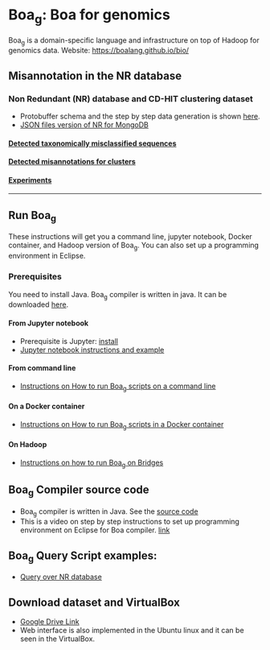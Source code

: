 # Boa<sub>g</sub>: Boa for genomics

Boa<sub>g</sub> is a domain-specific language and infrastructure on top of Hadoop for genomics data.
Website: https://boalang.github.io/bio/


## Misannotation in the NR database
### Non Redundant (NR) database and CD-HIT clustering dataset
* Protobuffer schema and the step by step data generation is shown [here](https://github.com/boalang/NR/blob/master/supplemental/Data_Generation.md).
* [JSON files version of NR for MongoDB](supplemental/MongoDB.md)

#### [Detected taxonomically misclassified sequences](misannotations)

#### [Detected misannotations for clusters](misannotations/results/Clusters)

#### [Experiments](experiments)


---

## Run Boa<sub>g</sub>
These instructions will get you a command line, jupyter notebook, Docker container, and Hadoop version of  Boa<sub>g</sub>. You can also set up a programming environment in Eclipse.

### Prerequisites

You need to install Java. Boa<sub>g</sub> compiler is written in java. It can be downloaded [here](https://www.oracle.com/technetwork/java/javase/downloads/index.html).

#### From Jupyter notebook
* Prerequisite is Jupyter: [install](https://jupyter.org/install)
* [Jupyter notebook instructions and example](jupyter_notebooks)

#### From command line
* [Instructions on How to run Boa<sub>g</sub> scripts on a command line ](https://github.com/boalang/NR/tree/master/Command_Line)

#### On a Docker container
* [Instructions on How to run Boa<sub>g</sub> scripts in a Docker container ](https://github.com/boalang/NR/tree/master/Docker)

#### On Hadoop
* [Instructions on how to run Boa<sub>g</sub> on Bridges](supplemental/Hadoop.md)

## Boa<sub>g</sub> Compiler source code
* Boa<sub>g</sub> compiler is written in Java. See the [source code](compiler)
* This is a video on step by step instructions to set up programming environment on Eclipse for Boa compiler. [link](https://www.youtube.com/watch?v=s4-xfprwJ0c)


## Boa<sub>g</sub>  Query Script examples:
* [Query over NR database](Boa%20queries)


## Download dataset and VirtualBox
* [Google Drive Link](https://drive.google.com/drive/folders/1u-APb-clMbPNpHXhalthPWEDsNT-OtnX?usp=sharing)
* Web interface is also implemented in the Ubuntu linux and it can be seen in the VirtualBox.
